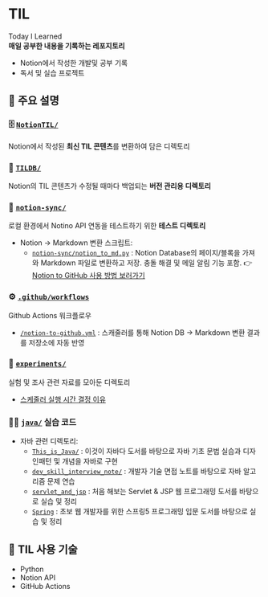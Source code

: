 # TIL  
Today I Learned  
**매일 공부한 내용을 기록하는 레포지토리**  

- Notion에서 작성한 개발및 공부 기록  
- 독서 및 실습 프로젝트



## 🔗 주요 설명

### :file_cabinet: [`NotionTIL/`](./NotionTIL)  
Notion에서 작성된 **최신 TIL 콘텐츠**를 변환하여 담은 디렉토리


### :brain: [`TILDB/`](./TILDB)  
Notion의 TIL 콘텐츠가 수정될 때마다 백업되는 **버전 관리용 디렉토리**


### :test_tube: [`notion-sync/`](./notion-sync)  
로컬 환경에서 Notino API 연동을 테스트하기 위한 **테스트 디렉토리**
- Notion -> Markdown 변환 스크립트:
  - [`notion-sync/notion_to_md.py`](./notion-sync/notion-sync/notion_to_md.py) : Notion Database의 페이지/블록을 가져와 Markdown 파일로 변환하고 저장. 충돌 해결 및 메일 알림 기능 포함.
👉 [Notion to GitHub 사용 방법 보러가기](https://github.com/ramgthunder12/notion-to-github)


### ⚙️ [`.github/workflows`](./.github/workflows)
Github Actions 워크플로우
- [`/notion-to-github.yml`](./.github/workflows/notion-to-github.yml) : 스캐줄러를 통해 Notion DB → Markdown 변환 결과를 저장소에 자동 반영


### :test_tube: [`experiments/`](./experiments)  
실험 및 조사 관련 자료를 모아둔 디렉토리
- [스케줄러 실행 시간 결정 이유](./experiments/commit_hour_stats_13_weeks.txt)


### :technologist: [`java/`](./java) 실습 코드

- 자바 관련 디렉토리:
  - [`This_is_Java/`](./java/This_is_Java) : 이것이 자바다 도서를 바탕으로 자바 기초 문법 실습과 디자인패턴 및 개념을 자바로 구현 
  - [`dev_skill_interview_note/`](./java/dev_skill_interview_note) : 개발자 기술 면접 노트를 바탕으로 자바 알고리즘 문제 연습
  - [`servlet_and_jsp`](./java/servlet_and_jsp) : 처음 해보는 Servlet & JSP 웹 프로그래밍 도서를 바탕으로 실습 및 정리
  - [`Spring`](./java/Spring) : 초보 웹 개발자를 위한 스프링5 프로그래밍 입문 도서를 바탕으로 실습 및 정리


## 📌 TIL 사용 기술

- Python
- Notion API
- GitHub Actions
